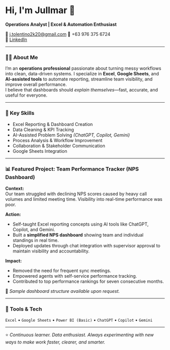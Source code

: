 # Hi, I'm Jullmar 👋  
**Operations Analyst | Excel & Automation Enthusiast**

📧 [j.tolentino2k20@gmail.com](mailto:j.tolentino2k20@gmail.com)
📱 +63 976 375 6724  
🔗 [LinkedIn](https://www.linkedin.com/in/jullmar-tolentino/)

---

### 👨‍💻 About Me
I’m an **operations professional** passionate about turning messy workflows into clean, data-driven systems. I specialize in **Excel**, **Google Sheets**, and **AI-assisted tools** to automate reporting, streamline team visibility, and improve overall performance.  
I believe that dashboards should *explain themselves*—fast, accurate, and useful for everyone.

---

### 🧠 Key Skills
- Excel Reporting & Dashboard Creation  
- Data Cleaning & KPI Tracking  
- AI-Assisted Problem Solving *(ChatGPT, Copilot, Gemini)*  
- Process Analysis & Workflow Improvement  
- Collaboration & Stakeholder Communication  
- Google Sheets Integration  

---

### 📊 Featured Project: Team Performance Tracker (NPS Dashboard)
**Context:**  
Our team struggled with declining NPS scores caused by heavy call volumes and limited meeting time. Visibility into real-time performance was poor.  

**Action:**  
- Self-taught Excel reporting concepts using AI tools like ChatGPT, Copilot, and Gemini.  
- Built a **simplified NPS dashboard** showing team and individual standings in real time.  
- Deployed updates through chat integration with supervisor approval to maintain visibility and accountability.  

**Impact:**  
- Removed the need for frequent sync meetings.  
- Empowered agents with self-service performance tracking.  
- Contributed to top performance rankings for seven consecutive months.  

🔗 *Sample dashboard structure available upon request.*

---

### 🧰 Tools & Tech
`Excel` • `Google Sheets` • `Power BI (Basic)` • `ChatGPT` • `Copilot` • `Gemini`

---

⭐ *Continuous learner. Data enthusiast. Always experimenting with new ways to make work faster, clearer, and smarter.*
